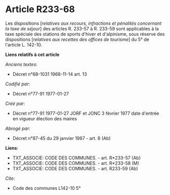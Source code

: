 # Article R233-68

Les dispositions [*relatives aux recours, infractions et pénalités concernant la taxe de séjour*] des articles R. 233-57 à R.
233-59 sont applicables à la taxe spéciale des stations de sports d'hiver et d'alpinisme, sous réserve des dispositions
[*relatives aux recettes des offices de tourisme*] du 5° de l'article L. 142-10.

**Liens relatifs à cet article**

_Anciens textes_:

  - Décret n°68-1031 1968-11-14 art. 13

_Codifié par_:

  - Décret n°77-91 1977-01-27

_Créé par_:

  - Décret n°77-91 1977-01-27 JORF et JONC 3 février 1977 date d'entrée en vigueur élection des maires

_Abrogé par_:

  - Décret n°87-45 du 29 janvier 1987 - art. 8 (Ab)

**Liens**:

  - TXT_ASSOCIE: CODE DES COMMUNES. - art. R*233-57 (Ab)
  - TXT_ASSOCIE: CODE DES COMMUNES. - art. R*233-58 (M)
  - TXT_ASSOCIE: CODE DES COMMUNES. - art. R233-59 (Ab)

_Cite_:

  - Code des communes L142-10 5°
